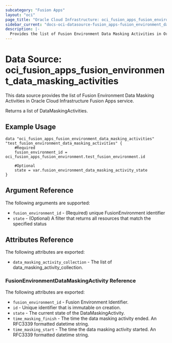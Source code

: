 ```yaml
---
subcategory: "Fusion Apps"
layout: "oci"
page_title: "Oracle Cloud Infrastructure: oci_fusion_apps_fusion_environment_data_masking_activities"
sidebar_current: "docs-oci-datasource-fusion_apps-fusion_environment_data_masking_activities"
description: |-
  Provides the list of Fusion Environment Data Masking Activities in Oracle Cloud Infrastructure Fusion Apps service
---
```


# Data Source: oci_fusion_apps_fusion_environment_data_masking_activities
This data source provides the list of Fusion Environment Data Masking Activities in Oracle Cloud Infrastructure Fusion Apps service.

Returns a list of DataMaskingActivities.


## Example Usage

```hcl
data "oci_fusion_apps_fusion_environment_data_masking_activities" "test_fusion_environment_data_masking_activities" {
	#Required
	fusion_environment_id = oci_fusion_apps_fusion_environment.test_fusion_environment.id

	#Optional
	state = var.fusion_environment_data_masking_activity_state
}
```

## Argument Reference

The following arguments are supported:

* `fusion_environment_id` - (Required) unique FusionEnvironment identifier
* `state` - (Optional) A filter that returns all resources that match the specified status


## Attributes Reference

The following attributes are exported:

* `data_masking_activity_collection` - The list of data_masking_activity_collection.

### FusionEnvironmentDataMaskingActivity Reference

The following attributes are exported:

* `fusion_environment_id` - Fusion Environment Identifier.
* `id` - Unique identifier that is immutable on creation.
* `state` - The current state of the DataMaskingActivity.
* `time_masking_finish` - The time the data masking activity ended. An RFC3339 formatted datetime string.
* `time_masking_start` - The time the data masking activity started. An RFC3339 formatted datetime string.

